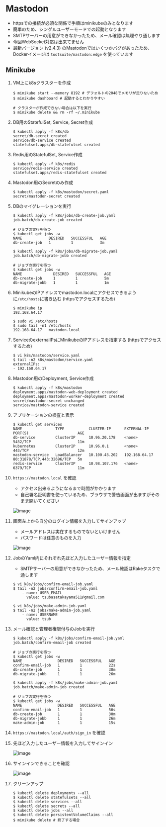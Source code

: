 # Mastodon

* httpsでの接続が必須な関係で手順はminikubeのみとなります
* 簡単のため、シングルユーザーモードでの起動となります
* SMTPサーバーの用意ができなかったため、メール確認は無理やり通します
* 今回WebSocket対応は出来てません
* 最新バージョン (v2.4.3) のMastodonではいくつかバグがあったため、Dockerイメージは `tootsuite/mastodon:edge` を使っています

## Minikube

1. VM上にk8sクラスターを作成

    ```
    $ minikube start --memory 8192 # デフォルトの2048でメモリが足りないため
    $ minikube dashboard # 起動するとわかりやすい

    # クラスターが作成できない場合は以下を実行
    $ minikube delete && rm -rf ~/.minikube
    ```

2. DB用のStatefulSet, Service, Secret作成

    ```
    $ kubectl apply -f k8s/db
    secret/db-secret created
    service/db-service created
    statefulset.apps/db-statefulset created
    ```

3. Redis用のStatefulSet, Service作成

    ```
    $ kubectl apply -f k8s/redis
    service/redis-service created
    statefulset.apps/redis-statefulset created
    ```

4. Mastodon用のSecretのみ作成

    ```
    $ kubectl apply -f k8s/mastodon/secret.yaml
    secret/mastodon-secret created
    ```

5. DBのマイグレーションを実行

    ```
    $ kubectl apply -f k8s/jobs/db-create-job.yaml
    job.batch/db-create-job created

    # ジョブの実行を待つ
    $ kubectl get jobs -w
    NAME            DESIRED   SUCCESSFUL   AGE
    db-create-job   1         1            3m

    $ kubectl apply -f k8s/jobs/db-migrate-job.yaml
    job.batch/db-migrate-jobb created

    # ジョブの実行を待つ
    $ kubectl get jobs -w
    NAME              DESIRED   SUCCESSFUL   AGE
    db-create-job     1         1            5m
    db-migrate-jobb   1         1            1m
    ```

6. MinikubeのIPアドレスでmastodon.localにアクセスできるように`/etc/hosts`に書き込む (httpsでアクセスするため)

    ```
    $ minikube ip
    192.168.64.17

    $ sudo vi /etc/hosts
    $ sudo tail -n1 /etc/hosts
    192.168.64.17   mastodon.local
    ```

7. ServiceのexternalIPsにMinikubeのIPアドレスを指定する (httpsでアクセスするため)

    ```
    $ vi k8s/mastodon/service.yaml
    $ tail -n2 k8s/mastodon/service.yaml
    externalIPs:
    - 192.168.64.17
    ```

8. Mastodon用のDeployment, Service作成

    ```
    $ kubectl apply -f k8s/mastodon
    deployment.apps/mastodon-web-deployment created
    deployment.apps/mastodon-worker-deployment created
    secret/mastodon-secret unchanged
    service/mastodon-service created
    ```

7. アプリケーションの検査と表示

    ```
    $ kubectl get services
    NAME               TYPE           CLUSTER-IP      EXTERNAL-IP     PORT(S)                      AGE
    db-service         ClusterIP      10.96.20.178    <none>          5432/TCP                     11m
    kubernetes         ClusterIP      10.96.0.1       <none>          443/TCP                      12m
    mastodon-service   LoadBalancer   10.100.43.202   192.168.64.17   80:31878/TCP,443:32696/TCP   5m
    redis-service      ClusterIP      10.98.107.176   <none>          6379/TCP                     11m
    ```

8. `https://mastodon.local` を確認
    * アクセス出来るようになるまで時間がかかります
    * 自己署名証明書を使っているため、ブラウザで警告画面が出ますがそのまま開いてください

    ![image](./mastodon_top.png)

9. 画面左上から自分のログイン情報を入力してサインアップ
    * メールアドレスは実在するものでないといけません
    * パスワードは任意のものを入力

    ![image](./mastodon_signup.png)

10. JobのYaml内にそれぞれ先ほど入力したユーザー情報を指定
    * SMTPサーバーの用意ができなかったため、メール確認はRakeタスクで通します

    ```
    $ vi k8s/jobs/confirm-email-job.yaml
    $ tail -n2 jobs/confirm-email-job.yaml
        - name: USER_EMAIL
          value: tsubasatakayama511@gmail.com

    $ vi k8s/jobs/make-admin-job.yaml
    $ tail -n2 jobs/make-admin-job.yaml
        - name: USERNAME
          value: tsub
    ```

11. メール確認と管理者権限付与のJobを実行

    ```
    $ kubectl apply -f k8s/jobs/confirm-email-job.yaml
    job.batch/confirm-email-job created

    # ジョブの実行を待つ
    $ kubectl get jobs -w
    NAME                DESIRED   SUCCESSFUL   AGE
    confirm-email-job   1         1            22s
    db-create-job       1         1            30m
    db-migrate-jobb     1         1            26m

    $ kubectl apply -f k8s/jobs/make-admin-job.yaml
    job.batch/make-admin-job created

    # ジョブの実行を待つ
    $ kubectl get jobs -w
    NAME                DESIRED   SUCCESSFUL   AGE
    confirm-email-job   1         1            56s
    db-create-job       1         1            30m
    db-migrate-jobb     1         1            26m
    make-admin-job      1         1            15s
    ```

12. `https://mastodon.local/auth/sign_in` を確認
13. 先ほど入力したユーザー情報を入力してサインイン

    ![image](./mastodon_singin.png)

14. サインインできることを確認

    ![image](./mastodon_hello.png)

15. クリーンアップ

    ```
    $ kubectl delete deployments --all
    $ kubectl delete statefulsets --all
    $ kubectl delete services --all
    $ kubectl delete secrets --all
    $ kubectl delete jobs --all
    $ kubectl delete persistentVolumeClaims --all
    $ minikube delete # 終了する場合
    ```
